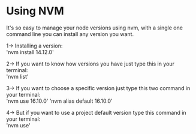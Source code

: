 # Using NVM

It's so easy to manage your node versions using nvm, with a single one command line you can install any version you want.

1-> Installing a version: <br/>
'nvm install 14.12.0'

2-> If you want to know how versions you have just type this in your terminal: <br/>
'nvm list'

3-> If you want to choose a specific version just type this two command in your terminal: <br/>
'nvm use 16.10.0'
'nvm alias default 16.10.0'

4-> But if you want to use a project default version type this command in your terminal: <br/>
'nvm use'